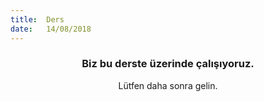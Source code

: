 ```yaml
---
title:  Ders
date:   14/08/2018
---
```


### <center>Biz bu derste üzerinde çalışıyoruz.</center>
<center>Lütfen daha sonra gelin.</center>